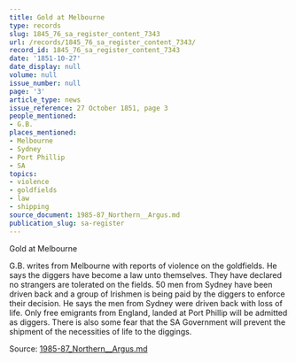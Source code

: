 ```yaml
---
title: Gold at Melbourne
type: records
slug: 1845_76_sa_register_content_7343
url: /records/1845_76_sa_register_content_7343/
record_id: 1845_76_sa_register_content_7343
date: '1851-10-27'
date_display: null
volume: null
issue_number: null
page: '3'
article_type: news
issue_reference: 27 October 1851, page 3
people_mentioned:
- G.B.
places_mentioned:
- Melbourne
- Sydney
- Port Phillip
- SA
topics:
- violence
- goldfields
- law
- shipping
source_document: 1985-87_Northern__Argus.md
publication_slug: sa-register
---
```


Gold at Melbourne

G.B. writes from Melbourne with reports of violence on the goldfields.  He says the diggers have become a law unto themselves.  They have declared no strangers are tolerated on the fields.  50 men from Sydney have been driven back and a group of Irishmen is being paid by the diggers to enforce their decision.  He says the men from Sydney were driven back with loss of life.  Only free emigrants from England, landed at Port Phillip will be admitted as diggers.  There is also some fear that the SA Government will prevent the shipment of the necessities of life to the diggings.

Source: [1985-87_Northern__Argus.md](/downloads/markdown/1985-87_Northern__Argus.md)

